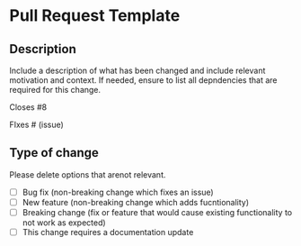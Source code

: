 # Pull Request Template

## Description

Include a description of what has been changed and include relevant motivation and context.
If needed, ensure to list all depndencies that are required for this change.

Closes #8

FIxes # (issue)

## Type of change

Please delete options that arenot relevant.

- [ ] Bug fix (non-breaking change which fixes an issue)
- [ ] New feature (non-breaking change which adds fucntionality)
- [ ] Breaking change (fix or feature that would cause existing functionality to not work as expected)
- [ ] This change requires a documentation update
